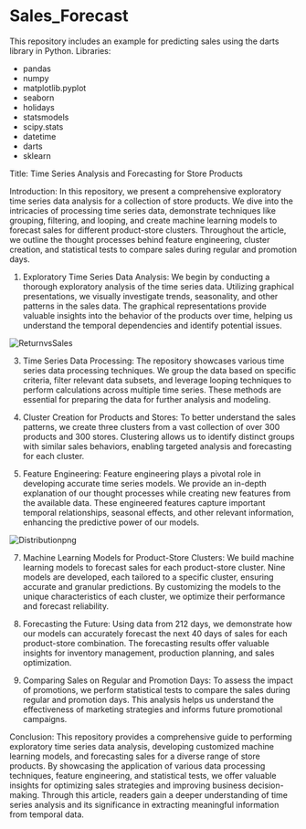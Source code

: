 # Sales_Forecast
This repository includes an example for predicting sales using the darts library in Python.
Libraries:
- pandas
- numpy
- matplotlib.pyplot
- seaborn
- holidays
- statsmodels
- scipy.stats
- datetime
- darts
- sklearn

Title: Time Series Analysis and Forecasting for Store Products

Introduction:
In this repository, we present a comprehensive exploratory time series data analysis for a collection of store products. We dive into the intricacies of processing time series data, demonstrate techniques like grouping, filtering, and looping, and create machine learning models to forecast sales for different product-store clusters. Throughout the article, we outline the thought processes behind feature engineering, cluster creation, and statistical tests to compare sales during regular and promotion days.

1. Exploratory Time Series Data Analysis:
We begin by conducting a thorough exploratory analysis of the time series data. Utilizing graphical presentations, we visually investigate trends, seasonality, and other patterns in the sales data. The graphical representations provide valuable insights into the behavior of the products over time, helping us understand the temporal dependencies and identify potential issues.

![ReturnvsSales](https://github.com/YusufGulcan/Sales_Forecast/assets/105684729/08ca0b96-2981-4aca-9837-c5dc2f928290)

3. Time Series Data Processing:
The repository showcases various time series data processing techniques. We group the data based on specific criteria, filter relevant data subsets, and leverage looping techniques to perform calculations across multiple time series. These methods are essential for preparing the data for further analysis and modeling.

4. Cluster Creation for Products and Stores:
To better understand the sales patterns, we create three clusters from a vast collection of over 300 products and 300 stores. Clustering allows us to identify distinct groups with similar sales behaviors, enabling targeted analysis and forecasting for each cluster.

5. Feature Engineering:
Feature engineering plays a pivotal role in developing accurate time series models. We provide an in-depth explanation of our thought processes while creating new features from the available data. These engineered features capture important temporal relationships, seasonal effects, and other relevant information, enhancing the predictive power of our models.


![Distributionpng](https://github.com/YusufGulcan/Sales_Forecast/assets/105684729/2499ae3a-f46f-4f38-aa00-3afc525056ab)

7. Machine Learning Models for Product-Store Clusters:
We build machine learning models to forecast sales for each product-store cluster. Nine models are developed, each tailored to a specific cluster, ensuring accurate and granular predictions. By customizing the models to the unique characteristics of each cluster, we optimize their performance and forecast reliability.

8. Forecasting the Future:
Using data from 212 days, we demonstrate how our models can accurately forecast the next 40 days of sales for each product-store combination. The forecasting results offer valuable insights for inventory management, production planning, and sales optimization.

9. Comparing Sales on Regular and Promotion Days:
To assess the impact of promotions, we perform statistical tests to compare the sales during regular and promotion days. This analysis helps us understand the effectiveness of marketing strategies and informs future promotional campaigns.

Conclusion:
This repository provides a comprehensive guide to performing exploratory time series data analysis, developing customized machine learning models, and forecasting sales for a diverse range of store products. By showcasing the application of various data processing techniques, feature engineering, and statistical tests, we offer valuable insights for optimizing sales strategies and improving business decision-making. Through this article, readers gain a deeper understanding of time series analysis and its significance in extracting meaningful information from temporal data.



